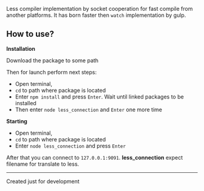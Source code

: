 Less compiler implementation by socket cooperation for fast compile from another platforms. It has born faster then `watch` implementation by gulp. 

## How to use?

**Installation**

Download the package to some path

Then for launch perform next steps:

* Open terminal, 
* `cd` to path where package is located
* Enter `npm install` and press `Enter`. Wait until linked packages to be installed 
* Then enter `node less_connection` and `Enter` one more time


**Starting**

* Open terminal, 
* `cd` to path where package is located
* Enter `node less_connection` and press `Enter`


After that you can connect to `127.0.0.1:9091`. **less_connection** expect filename for translate to less.


***

Created just for development